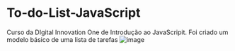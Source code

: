 # To-do-List-JavaScript
Curso da DIgital Innovation One de Introdução ao JavaScripit. Foi criado um modelo básico de uma lista de tarefas 
![image](https://user-images.githubusercontent.com/103153987/206014289-e857c25e-f5ad-447b-bbfa-91a8fd9cf51a.png)
